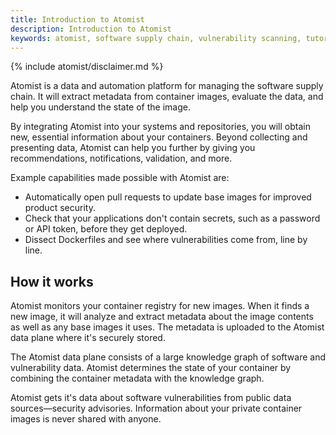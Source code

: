```yaml
---
title: Introduction to Atomist
description: Introduction to Atomist
keywords: atomist, software supply chain, vulnerability scanning, tutorial
---
```


{% include atomist/disclaimer.md %}

Atomist is a data and automation platform for managing the software supply
chain. It will extract metadata from container images, evaluate the data, and
help you understand the state of the image.

By integrating Atomist into your systems and repositories, you will obtain new,
essential information about your containers. Beyond collecting and presenting
data, Atomist can help you further by giving you recommendations, notifications,
validation, and more.

Example capabilities made possible with Atomist are:

- Automatically open pull requests to update base images for improved product
  security.
- Check that your applications don't contain secrets, such as a password or API
  token, before they get deployed.
- Dissect Dockerfiles and see where vulnerabilities come from, line by line.

## How it works

Atomist monitors your container registry for new images. When it finds a new
image, it will analyze and extract metadata about the image contents as well as
any base images it uses. The metadata is uploaded to the Atomist data plane
where it's securely stored.

The Atomist data plane consists of a large knowledge graph of software and
vulnerability data. Atomist determines the state of your container by combining
the container metadata with the knowledge graph.

Atomist gets it's data about software vulnerabilities from public data
sources—security advisories. Information about your private container images is
never shared with anyone.

